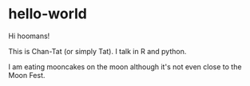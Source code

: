 # hello-world
Hi hoomans!

This is Chan-Tat (or simply Tat). I talk in R and python.

I am eating mooncakes on the moon although it's not even close to the Moon Fest. 
